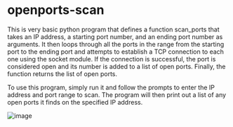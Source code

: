 # openports-scan
This is very basic python program that defines a function scan_ports that takes an IP address, a starting port number, and an ending port number as arguments. It then loops through all the ports in the range from the starting port to the ending port and attempts to establish a TCP connection to each one using the socket module. If the connection is successful, the port is considered open and its number is added to a list of open ports. Finally, the function returns the list of open ports.

To use this program, simply run it and follow the prompts to enter the IP address and port range to scan. The program will then print out a list of any open ports it finds on the specified IP address.

![image](https://user-images.githubusercontent.com/102366334/232190592-9cb8e9d6-64fb-469f-800d-c36215eae446.png)
